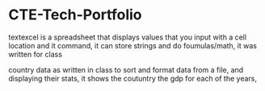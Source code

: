 # CTE-Tech-Portfolio

textexcel is a spreadsheet that displays values that you input with a cell location and it command, it can store strings and do foumulas/math, it was written for class

country data as written in class to sort and format data from a file, and displaying their stats, it shows the coutuntry the gdp for each of the years, 

